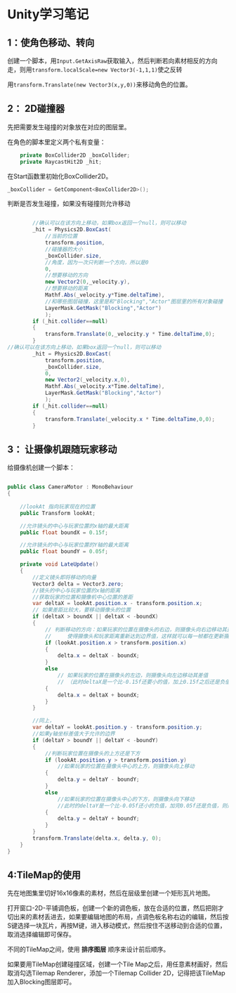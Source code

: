 # Unity学习笔记

## 1：使角色移动、转向

创建一个脚本，用`Input.GetAxisRaw`获取输入，然后判断若向素材相反的方向走，则用`transform.localScale=new Vector3(-1,1,1)`使之反转

用`transform.Translate(new Vector3(x,y,0))`来移动角色的位置。

## 2： 2D碰撞器

先把需要发生碰撞的对象放在对应的图层里。

在角色的脚本里定义两个私有变量：

```c#
    private BoxCollider2D _boxCollider;
    private RaycastHit2D _hit;
```

在Start函数里初始化BoxCollider2D。

```c#
_boxCollider = GetComponent<BoxCollider2D>();
```

判断是否发生碰撞，如果没有碰撞则允许移动

```c#

        //确认可以在该方向上移动，如果box返回一个null，则可以移动
        _hit = Physics2D.BoxCast(
            //当前的位置
            transform.position,
            //碰撞器的大小
            _boxCollider.size,
            //角度，因为一次只判断一个方向，所以是0
            0,
            //想要移动的方向
            new Vector2(0,_velocity.y),
            //想要移动的距离
            Mathf.Abs(_velocity.y*Time.deltaTime),
            //和哪些图层碰撞，这里是和"Blocking","Actor"图层里的所有对象碰撞
            LayerMask.GetMask("Blocking","Actor")
            );
        if (_hit.collider==null)
        {
            transform.Translate(0,_velocity.y * Time.deltaTime,0);
        }
//确认可以在该方向上移动，如果box返回一个null，则可以移动
        _hit = Physics2D.BoxCast(
            transform.position,
            _boxCollider.size,
            0,
            new Vector2(_velocity.x,0),
            Mathf.Abs(_velocity.x*Time.deltaTime),
            LayerMask.GetMask("Blocking","Actor")
            );
        if (_hit.collider==null)
        {
            transform.Translate(_velocity.x * Time.deltaTime,0,0);
        }

```

## 3： 让摄像机跟随玩家移动

给摄像机创建一个脚本：

```c#

public class CameraMotor : MonoBehaviour
{
   
    //lookAt 指向玩家现在的位置
    public Transform lookAt;

    //允许镜头的中心与玩家位置的x轴的最大距离
    public float boundX = 0.15f;

    //允许镜头的中心与玩家位置的Y轴的最大距离
    public float boundY = 0.05f;

    private void LateUpdate()
    {
        //定义镜头即将移动的向量
        Vector3 delta = Vector3.zero;
        //镜头的中心与玩家位置的x轴的距离
        //获取玩家的位置和摄像机中心位置的差距
        var deltaX = lookAt.position.x - transform.position.x;
        // 如果差距比较大，要移动摄像头的位置
        if (deltaX > boundX || deltaX < -boundX)
        {
            // 判断移动的方向：如果玩家的位置在摄像头的右边，则摄像头向右边移动其差值
            //     使得摄像头和玩家距离重新达到边界值，这样就可以每一帧都在更新摄像头的位置，不会出现卡顿
            if (lookAt.position.x > transform.position.x)
            {
                delta.x = deltaX - boundX;
            }
            else
                // 如果玩家的位置在摄像头的左边，则摄像头向左边移动其差值
                // （此时deltaX是一个比-0.15f还要小的值，加上0.15f之后还是负值）
            {
                delta.x = deltaX + boundX;
            }
        }

        //同上，
        var deltaY = lookAt.position.y - transform.position.y;
        //如果y轴坐标差值大于允许的边界
        if (deltaY > boundY || deltaY < -boundY)
        {
            //判断玩家位置在摄像头的上方还是下方
            if (lookAt.position.y > transform.position.y)
                //如果玩家的位置在摄像头中心的上方，则摄像头向上移动
            {
                delta.y = deltaY - boundY;
            }
            else
                //如果玩家的位置在摄像头中心的下方，则摄像头向下移动
                //此时的deltaY是一个比-0.05f还小的负值，加完0.05f还是负值，则是向下移动
            {
                delta.y = deltaY + boundY;
            }
        }
        transform.Translate(delta.x, delta.y, 0);
    }
}
```

## 4:TileMap的使用

先在地图集里切好16x16像素的素材，然后在层级里创建一个矩形瓦片地图。

打开窗口-2D-平铺调色板，创建一个新的调色板，放在合适的位置，然后把刚才切出来的素材丢进去，如果要编辑地图的布局，点调色板名称右边的编辑，然后按S键选择一块瓦片，再按M键，进入移动模式，然后按住不送移动到合适的位置，取消选择编辑即可保存。

不同的TileMap之间，使用 **排序图层** 顺序来设计前后顺序。

如果要用TileMap创建碰撞区域，创建一个Tile Map之后，用任意素材画好，然后取消勾选Tilemap Renderer，添加一个Tilemap Collider 2D，记得把该TileMap加入Blocking图层即可。


